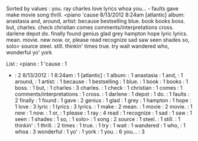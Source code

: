Sorted by values :
you. ray charles love lyrics whoa you... - faults gave make movie song thrill. &lt;piano 'cause 8/13/2012 8:24am [atlantic] album: anastasia and, around, artist: because bestselling blue. book books boss. but, charles. check christian comes comments/interpretations cross. darlene depot do. finally found genius glad grey hampton hope lyric lyrics. mean. movie. new now. or, please read recognize sad saw seen shades so, solo&gt; source steel. still. thinkin' times true. try wait wandered who, wonderful yo' york 

List :
&lt;piano : 1
'cause : 1
- : 2
8/13/2012 : 1
8:24am : 1
[atlantic] : 1
album: : 1
anastasia : 1
and, : 1
around, : 1
artist: : 1
because : 1
bestselling : 1
blue. : 1
book : 1
books : 1
boss. : 1
but, : 1
charles : 3
charles. : 1
check : 1
christian : 1
comes : 1
comments/interpretations : 1
cross. : 1
darlene : 1
depot : 1
do. : 1
faults : 2
finally : 1
found : 1
gave : 2
genius : 1
glad : 1
grey : 1
hampton : 1
hope : 1
love : 3
lyric : 1
lyrics : 3
lyrics. : 1
make : 2
mean. : 1
movie : 2
movie. : 1
new : 1
now. : 1
or, : 1
please : 1
ray : 4
read : 1
recognize : 1
sad : 1
saw : 1
seen : 1
shades : 1
so, : 1
solo&gt; : 1
song : 2
source : 1
steel. : 1
still. : 1
thinkin' : 1
thrill. : 2
times : 1
true. : 1
try : 1
wait : 1
wandered : 1
who, : 1
whoa : 3
wonderful : 1
yo' : 1
york : 1
you. : 6
you... : 3
